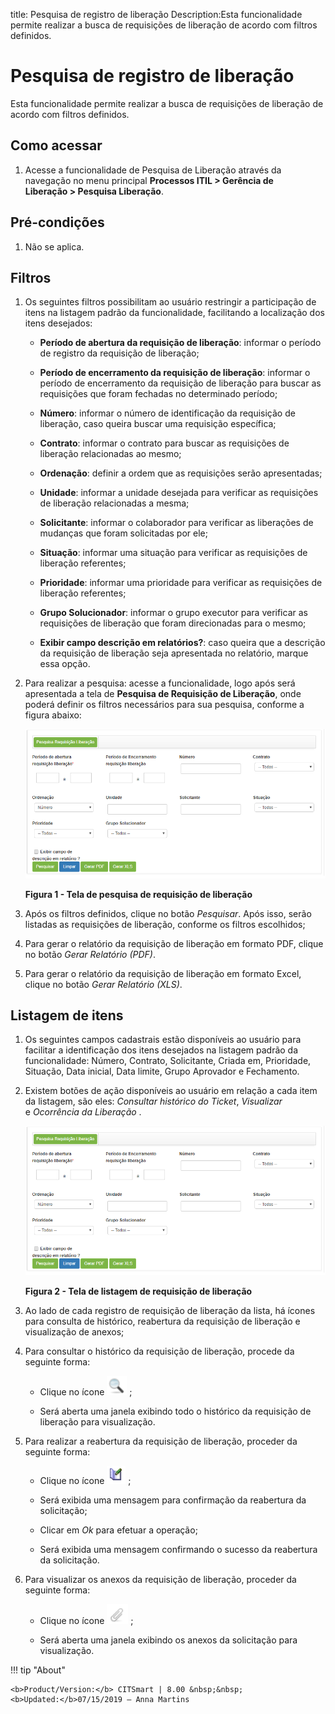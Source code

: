 title: Pesquisa de registro de liberação
Description:Esta funcionalidade permite realizar a busca de requisições de liberação de acordo com filtros definidos.

# Pesquisa de registro de liberação

Esta funcionalidade permite realizar a busca de requisições de liberação de
acordo com filtros definidos.

Como acessar
------------

1.  Acesse a funcionalidade de Pesquisa de Liberação através da navegação no
    menu principal **Processos ITIL \> Gerência de Liberação \> Pesquisa
    Liberação**.

Pré-condições
-------------

1.  Não se aplica.

Filtros
-------

1.  Os seguintes filtros possibilitam ao usuário restringir a participação de
    itens na listagem padrão da funcionalidade, facilitando a localização dos
    itens desejados:

    -  **Período de abertura da requisição de liberação**: informar o período de
    registro da requisição de liberação;

    -  **Período de encerramento da requisição de liberação**: informar o período
    de encerramento da requisição de liberação para buscar as requisições que
    foram fechadas no determinado período;

    -  **Número**: informar o número de identificação da requisição de liberação,
    caso queira buscar uma requisição específica;

    -  **Contrato**: informar o contrato para buscar as requisições de liberação
    relacionadas ao mesmo;

    -  **Ordenação**: definir a ordem que as requisições serão apresentadas;

    -  **Unidade**: informar a unidade desejada para verificar as requisições de
    liberação relacionadas a mesma;

    -  **Solicitante**: informar o colaborador para verificar as liberações de
    mudanças que foram solicitadas por ele;

    -  **Situação**: informar uma situação para verificar as requisições de
    liberação referentes;

    -  **Prioridade**: informar uma prioridade para verificar as requisições de
    liberação referentes;

    -  **Grupo Solucionador**: informar o grupo executor para verificar as
    requisições de liberação que foram direcionadas para o mesmo;

    -  **Exibir campo descrição em relatórios?**: caso queira que a descrição
    da requisição de liberação seja apresentada no relatório, marque essa opção.

1.  Para realizar a pesquisa: acesse a funcionalidade, logo após será
    apresentada a tela de **Pesquisa de Requisição de Liberação**, onde poderá
    definir os filtros necessários para sua pesquisa, conforme a figura abaixo:

    ![Criar](images/log-1.png)

    **Figura 1 - Tela de pesquisa de requisição de liberação**

1.  Após os filtros definidos, clique no botão *Pesquisar*. Após isso, serão
    listadas as requisições de liberação, conforme os filtros escolhidos;

2.  Para gerar o relatório da requisição de liberação em formato PDF, clique no
    botão *Gerar Relatório (PDF)*.

3.  Para gerar o relatório da requisição de liberação em formato Excel, clique
    no botão *Gerar Relatório (XLS)*.

Listagem de itens
-----------------

1.  Os seguintes campos cadastrais estão disponíveis ao usuário para facilitar a
    identificação dos itens desejados na listagem padrão da
    funcionalidade: Número, Contrato, Solicitante, Criada em, Prioridade,
    Situação, Data inicial, Data limite, Grupo Aprovador e Fechamento.

2.  Existem botões de ação disponíveis ao usuário em relação a cada item da
    listagem, são eles: *Consultar histórico do
    Ticket*, *Visualizar* e *Ocorrência da Liberação* .

    ![Criar](images/log-1.png)

    **Figura 2 - Tela de listagem de requisição de liberação**

1.  Ao lado de cada registro de requisição de liberação da lista, há ícones para
    consulta de histórico, reabertura da requisição de liberação e visualização
    de anexos;

2.  Para consultar o histórico da requisição de liberação, procede da seguinte
    forma:

    -  Clique no ícone ![Criar](images/log-3.png) ;

    -  Será aberta uma janela exibindo todo o histórico da requisição de
        liberação para visualização.

3.  Para realizar a reabertura da requisição de liberação, proceder da seguinte
    forma:

    -  Clique no ícone ![Criar](images/log-4.png) ;

    -  Será exibida uma mensagem para confirmação da reabertura da solicitação;

    -  Clicar em *Ok* para efetuar a operação;

    -  Será exibida uma mensagem confirmando o sucesso da reabertura da
        solicitação.

4.  Para visualizar os anexos da requisição de liberação, proceder da seguinte
    forma:

    -  Clique no ícone ![Criar](images/log-5.png) ;

    -  Será aberta uma janela exibindo os anexos da solicitação para
        visualização.

!!! tip "About"

    <b>Product/Version:</b> CITSmart | 8.00 &nbsp;&nbsp;
    <b>Updated:</b>07/15/2019 – Anna Martins

